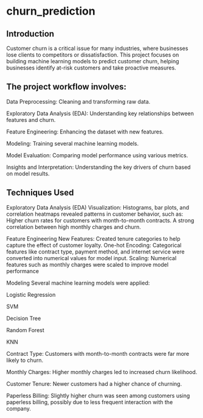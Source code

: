 # churn_prediction

## Introduction
Customer churn is a critical issue for many industries, where businesses lose clients to competitors or dissatisfaction. This project focuses on building machine learning models to predict customer churn, helping businesses identify at-risk customers and take proactive measures.

## The project workflow involves:

Data Preprocessing: Cleaning and transforming raw data.

Exploratory Data Analysis (EDA): Understanding key relationships between features and churn.

Feature Engineering: Enhancing the dataset with new features.

Modeling: Training several machine learning models.

Model Evaluation: Comparing model performance using various metrics.

Insights and Interpretation: Understanding the key drivers of churn based on model results.


## Techniques Used
 Exploratory Data Analysis (EDA)
Visualization: Histograms, bar plots, and correlation heatmaps revealed patterns in customer behavior, such as:
Higher churn rates for customers with month-to-month contracts.
A strong correlation between high monthly charges and churn.

 Feature Engineering
New Features: Created tenure categories to help capture the effect of customer loyalty.
One-hot Encoding: Categorical features like contract type, payment method, and internet service were converted into numerical values for model input.
Scaling: Numerical features such as monthly charges were scaled to improve model performance

Modeling
Several machine learning models were applied:

Logistic Regression

SVM

Decision Tree

Random Forest

KNN







Contract Type: Customers with month-to-month contracts were far more likely to churn.

Monthly Charges: Higher monthly charges led to increased churn likelihood.

Customer Tenure: Newer customers had a higher chance of churning.

Paperless Billing: Slightly higher churn was seen among customers using paperless billing, possibly due to less frequent interaction with the company.
